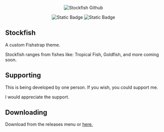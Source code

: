 <div align="center">
  
  ![Stockfish Github](https://github.com/user-attachments/assets/5ea4e512-d7ae-4a86-9609-093becabd7bf)
</div>

<div align="center">

![Static Badge](https://img.shields.io/badge/license-retro's%20highly%20accurate%20license-orange)
![Static Badge](https://img.shields.io/badge/workflow-steady-lightgreen)

</div>




## Stockfish

A custom Fishstrap theme.

Stockfish ranges from fishes like: Tropical Fish, Goldfish, and more coming soon.

## Supporting

This is being developed by one person. If you wish, you could support me.

I would appreciate the support.
  
## Downloading

Download from the releases menu or [here.](https://github.com/JadiPlayz/Stockfish/releases)
